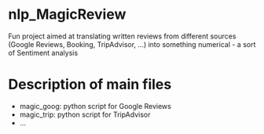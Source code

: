 # nlp_MagicReview
Fun project aimed at translating written reviews from different sources (Google Reviews, Booking, TripAdvisor, ...) into something numerical - a sort of Sentiment analysis

# Description of main files
- magic_goog: python script for Google Reviews
- magic_trip: python script for TripAdvisor
- ...

